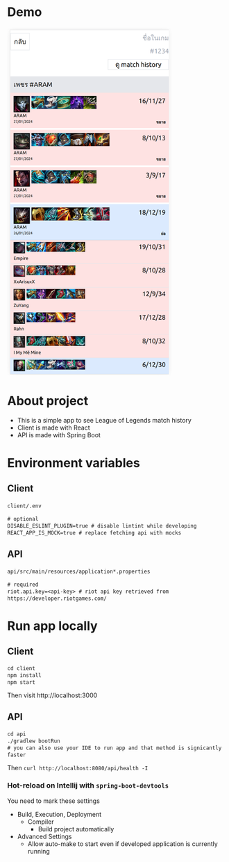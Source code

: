 # Demo

<img src="/demos/demo-1.png" alt="App demo" height="800px" />

# About project

- This is a simple app to see League of Legends match history
- Client is made with React
- API is made with Spring Boot

# Environment variables

## Client

`client/.env`

```
# optional
DISABLE_ESLINT_PLUGIN=true # disable lintint while developing
REACT_APP_IS_MOCK=true # replace fetching api with mocks
```

## API

`api/src/main/resources/application*.properties`

```
# required
riot.api.key=<api-key> # riot api key retrieved from https://developer.riotgames.com/
```

# Run app locally

## Client

```
cd client
npm install
npm start
```

Then visit http://localhost:3000

## API

```
cd api
./gradlew bootRun
# you can also use your IDE to run app and that method is signicantly faster
```

Then `curl http://localhost:8080/api/health -I`

### Hot-reload on Intellij with `spring-boot-devtools`

You need to mark these settings

- Build, Execution, Deployment
  - Compiler
    - Build project automatically
- Advanced Settings
  - Allow auto-make to start even if developed application is currently running
